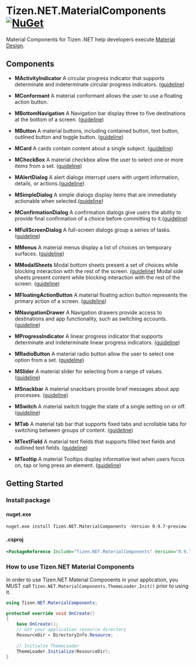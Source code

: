 # Tizen.NET.MaterialComponents  [![NuGet](https://img.shields.io/nuget/v/Tizen.NET.MaterialComponents.svg?style=flat-square&label=nuget)](https://www.nuget.org/packages/Tizen.NET.MaterialComponents/)

Material Components for Tizen .NET help developers execute [Material Design](https://material.io). 

## Components

- **MActivityIndicator**
  A circular progress indicator that supports determinate and indeterminate circular progress indicators. ([guideline](https://material.io/design/components/progress-indicators.html#circular-progress-indicators))

- **MConformant**
  A material conformant allows the user to use a floating action button.

- **MBottomNavigation**
  A Navigation bar display three to five destinations at the bottom of a screen. ([guideline](https://material.io/design/components/bottom-navigation.html))

- **MButton**
  A material buttons, including contained button, text button, outlined button and toggle button. ([guideline](https://material.io/design/components/buttons.html)) 

- **MCard**
  A cards contain content about a single subject. ([guideline](https://material.io/design/components/cards.html))

- **MCheckBox**
  A material checkbox allow the user to select one or more items from a set. ([guideline](https://material.io/design/components/selection-controls.html#checkboxes))

- **MAlertDialog**
  A alert dialogs interrupt users with urgent information, details, or actions.([guideline](https://material.io/design/components/dialogs.html#alert-dialog))

- **MSimpleDialog**
  A simple dialogs display items that are immediately actionable when selected.([guideline](https://material.io/design/components/dialogs.html#simple-dialog))

- **MConfirmationDialog**
  A confirmation dialogs give users the ability to provide final confirmation of a choice before committing to it.([guideline](https://material.io/design/components/dialogs.html#confirmation-dialog))

- **MFullScreenDialog**
  A full-screen dialogs group a series of tasks.([guideline](https://material.io/design/components/dialogs.html#full-screen-dialog))

- **MMenus**
  A material menus display a list of choices on temporary surfaces. ([guideline](https://material.io/design/components/menus.html))

- **MModalSheets**
  Modal bottom sheets present a set of choices while blocking interaction with the rest of the screen. ([guideline](https://material.io/design/components/sheets-bottom.html#modal-bottom-sheet))
  Modal side sheets present content while blocking interaction with the rest of the screen. ([guideline](https://material.io/design/components/sheets-side.html#modal-side-sheet))

- **MFloatingActionButton**
  A material floating action button represents the primary action of a screen. ([guideline](https://material.io/design/components/buttons-floating-action-button.html))

- **MNavigationDrawer**
  A Navigation drawers provide access to destinations and app functionality, such as switching accounts. ([guideline](https://material.io/design/components/navigation-drawer.html))

- **MProgressIndicator**
  A linear progress indicator that supports determinate and indeterminate linear progress indicators. ([guideline](https://material.io/design/components/progress-indicators.html#linear-progress-indicators))

- **MRadioButton**
  A material radio button allow the user to select one option from a set. ([guideline](https://material.io/design/components/selection-controls.html#radio-buttons))

- **MSlider**
  A material slider for selecting from a range of values. ([guideline](https://material.io/design/components/sliders.html))

- **MSnackbar**
  A material snackbars provide brief messages about app processes. ([guideline](https://material.io/design/components/snackbars.html))

- **MSwitch**
  A material switch toggle the state of a single setting on or off. ([guideline](https://material.io/design/components/selection-controls.html#switches))

- **MTab**
  A material tab bar that supports fixed tabs and scrollable tabs for switching between groups of content. ([guideline](https://material.io/design/components/tabs.html))
  
- **MTextField**
  A material text fields that supports filled text fields and outlined text fields. ([guideline](https://material.io/design/components/text-fields.html))  

- **MTooltip**
  A material Tooltips display informative text when users focus on, tap or long press an element. ([guideline](https://material.io/design/components/tooltips.html))
 
## Getting Started
### Install package 
#### nuget.exe
```
nuget.exe install Tizen.NET.MaterialComponents -Version 0.9.7-preview
```
#### .csproj
```xml
<PackageReference Include="Tizen.NET.MaterialComponents" Version="0.9.7-preview" />
```
 
### How to use Tizen.NET Material Components
 In order to use Tizen.NET Material Components in your application, you MUST call `Tizen.NET.MaterialComponents.ThemeLoader.Init()` prior to using it.
  
 ```cs
 using Tizen.NET.MaterialComponents;
 
 protected override void OnCreate()
 {
     base.OnCreate();
     // Get your application resource directory
     ResourceDir = DirectoryInfo.Resource;
     
     // Initialze ThemeLoader
     ThemeLoader.Initialize(ResourceDir);
 }
 ```

